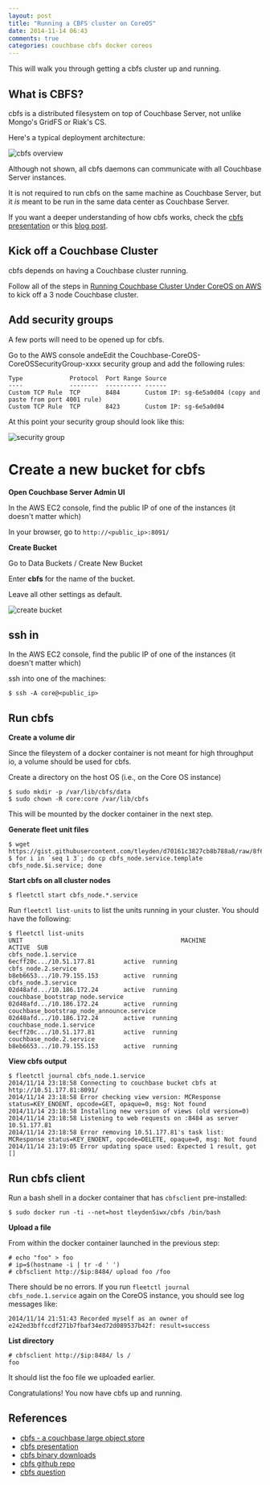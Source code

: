 ```yaml
---
layout: post
title: "Running a CBFS cluster on CoreOS"
date: 2014-11-14 06:43
comments: true
categories: couchbase cbfs docker coreos
---
```


This will walk you through getting a cbfs cluster up and running.

## What is CBFS?

cbfs is a distributed filesystem on top of Couchbase Server, not unlike Mongo's GridFS or Riak's CS.  

Here's a typical deployment architecture:

![cbfs overview](http://tleyden-misc.s3.amazonaws.com/blog_images/cbfs-overview.png) 

Although not shown, all cbfs daemons can communicate with all Couchbase Server instances.

It is not required to run cbfs on the same machine as Couchbase Server, but it *is* meant to be run in the same data center as Couchbase Server.  

If you want a deeper understanding of how cbfs works, check the [cbfs presentation](http://labs.couchbase.com/cbfs/) or this [blog post](http://dustin.sallings.org/2012/09/27/cbfs.html).

## Kick off a Couchbase Cluster

cbfs depends on having a Couchbase cluster running.

Follow all of the steps in [Running Couchbase Cluster Under CoreOS on AWS](http://tleyden.github.io/blog/2014/11/01/running-couchbase-cluster-under-coreos-on-aws/) to kick off a 3 node Couchbase cluster.

## Add security groups

A few ports will need to be opened up for cbfs.  

Go to the AWS console andeEdit the Couchbase-CoreOS-CoreOSSecurityGroup-xxxx security group and add the following rules: 

```
Type             Protocol  Port Range Source  
----             --------  ---------- ------
Custom TCP Rule  TCP       8484       Custom IP: sg-6e5a0d04 (copy and paste from port 4001 rule)
Custom TCP Rule  TCP       8423       Custom IP: sg-6e5a0d04 
```

At this point your security group should look like this:

![security group](http://tleyden-misc.s3.amazonaws.com/blog_images/security_group_cbfs.png)

# Create a new bucket for cbfs

**Open Couchbase Server Admin UI**

In the AWS EC2 console, find the public IP of one of the instances (it doesn't matter which)

In your browser, go to `http://<public_ip>:8091/`

**Create Bucket**

Go to Data Buckets / Create New Bucket

Enter **cbfs** for the name of the bucket.

Leave all other settings as default.

![create bucket](http://tleyden-misc.s3.amazonaws.com/blog_images/cbfs_create_bucket.png)

## ssh in

In the AWS EC2 console, find the public IP of one of the instances (it doesn't matter which)

ssh into one of the machines:

```
$ ssh -A core@<public_ip>
```

## Run cbfs

**Create a volume dir**

Since the fileystem of a docker container is not meant for high throughput io, a volume should be used for cbfs.

Create a directory on the host OS (i.e., on the Core OS instance)

```
$ sudo mkdir -p /var/lib/cbfs/data
$ sudo chown -R core:core /var/lib/cbfs
```

This will be mounted by the docker container in the next step.

**Generate fleet unit files**

```
$ wget https://gist.githubusercontent.com/tleyden/d70161c3827cb8b788a8/raw/8f6c81f0095b0007565e9b205e90afb132552060/cbfs_node.service.template
$ for i in `seq 1 3`; do cp cbfs_node.service.template cbfs_node.$i.service; done
```

**Start cbfs on all cluster nodes**

```
$ fleetctl start cbfs_node.*.service
```

Run `fleetctl list-units` to list the  units running in your cluster.  You should have the following:

```
$ fleetctl list-units
UNIT                                            MACHINE                         ACTIVE	SUB
cbfs_node.1.service                             6ecff20c.../10.51.177.81        active	running
cbfs_node.2.service                             b8eb6653.../10.79.155.153       active	running
cbfs_node.3.service                             02d48afd.../10.186.172.24       active	running
couchbase_bootstrap_node.service                02d48afd.../10.186.172.24       active	running
couchbase_bootstrap_node_announce.service       02d48afd.../10.186.172.24       active	running
couchbase_node.1.service                        6ecff20c.../10.51.177.81        active	running
couchbase_node.2.service                        b8eb6653.../10.79.155.153       active	running
```

**View cbfs output**

```
$ fleetctl journal cbfs_node.1.service
2014/11/14 23:18:58 Connecting to couchbase bucket cbfs at http://10.51.177.81:8091/
2014/11/14 23:18:58 Error checking view version: MCResponse status=KEY_ENOENT, opcode=GET, opaque=0, msg: Not found
2014/11/14 23:18:58 Installing new version of views (old version=0)
2014/11/14 23:18:58 Listening to web requests on :8484 as server 10.51.177.81
2014/11/14 23:18:58 Error removing 10.51.177.81's task list: MCResponse status=KEY_ENOENT, opcode=DELETE, opaque=0, msg: Not found
2014/11/14 23:19:05 Error updating space used: Expected 1 result, got []
```

## Run cbfs client

Run a bash shell in a docker container that has `cbfsclient` pre-installed:

```
$ sudo docker run -ti --net=host tleyden5iwx/cbfs /bin/bash
```

**Upload a file**

From within the docker container launched in the previous step:

```
# echo "foo" > foo
# ip=$(hostname -i | tr -d ' ')
# cbfsclient http://$ip:8484/ upload foo /foo
```

There should be no errors.  If you run `fleetctl journal cbfs_node.1.service` again on the CoreOS instance, you should see log messages like:

```
2014/11/14 21:51:43 Recorded myself as an owner of e242ed3bffccdf271b7fbaf34ed72d089537b42f: result=success
```

**List directory**

```
# cbfsclient http://$ip:8484/ ls /
foo
```

It should list the foo file we uploaded earlier.

Congratulations!  You now have cbfs up and running.

## References

* [cbfs - a couchbase large object store](http://dustin.sallings.org/2012/09/27/cbfs.html)
* [cbfs presentation](http://labs.couchbase.com/cbfs/)
* [cbfs binary downloads](http://cbfs-ext.hq.couchbase.com/dist/)
* [cbfs github repo](http://github.com/couchbaselabs/cbfs)
* [cbfs question](https://github.com/couchbaselabs/cbfs/issues/132)